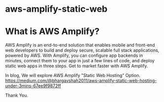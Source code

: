 # aws-amplify-static-web

# What is AWS Amplify?
AWS Amplify is an end-to-end solution that enables mobile and front-end web developers to build and deploy secure, scalable full stack applications, powered by AWS. With Amplify, you can configure app backends in minutes, connect them to your app in just a few lines of code, and deploy static web apps in three steps. Get to market faster with AWS Amplify.

In blog, We will explore AWS Amplify "Static Web Hosting" Option.
https://medium.com/@bhargavshah2011/aws-amplify-static-web-hosting-under-3mins-67ee9f9872ff

Thank You.
